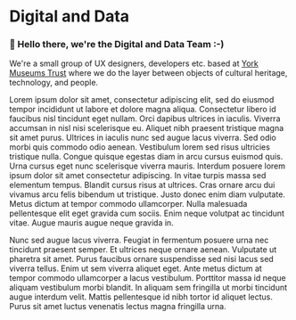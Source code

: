 # Digital and Data

### 👋 Hello there, we're the Digital and Data Team :-)

We're a small group of UX designers, developers etc. based at [York Museums Trust](https://www.yorkmuseumstrust.org.uk/ "York Museums Trust") where we do the layer between objects of cultural heritage, technology, and people.

Lorem ipsum dolor sit amet, consectetur adipiscing elit, sed do eiusmod tempor incididunt ut labore et dolore magna aliqua. Consectetur libero id faucibus nisl tincidunt eget nullam. Orci dapibus ultrices in iaculis. Viverra accumsan in nisl nisi scelerisque eu. Aliquet nibh praesent tristique magna sit amet purus. Ultrices in iaculis nunc sed augue lacus viverra. Sed odio morbi quis commodo odio aenean. Vestibulum lorem sed risus ultricies tristique nulla. Congue quisque egestas diam in arcu cursus euismod quis. Urna cursus eget nunc scelerisque viverra mauris. Interdum posuere lorem ipsum dolor sit amet consectetur adipiscing. In vitae turpis massa sed elementum tempus. Blandit cursus risus at ultrices. Cras ornare arcu dui vivamus arcu felis bibendum ut tristique. Justo donec enim diam vulputate. Metus dictum at tempor commodo ullamcorper. Nulla malesuada pellentesque elit eget gravida cum sociis. Enim neque volutpat ac tincidunt vitae. Augue mauris augue neque gravida in.

Nunc sed augue lacus viverra. Feugiat in fermentum posuere urna nec tincidunt praesent semper. Et ultrices neque ornare aenean. Vulputate ut pharetra sit amet. Purus faucibus ornare suspendisse sed nisi lacus sed viverra tellus. Enim ut sem viverra aliquet eget. Ante metus dictum at tempor commodo ullamcorper a lacus vestibulum. Porttitor massa id neque aliquam vestibulum morbi blandit. In aliquam sem fringilla ut morbi tincidunt augue interdum velit. Mattis pellentesque id nibh tortor id aliquet lectus. Purus sit amet luctus venenatis lectus magna fringilla urna.